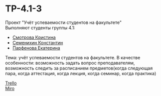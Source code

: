 # TP-4.1-3

Проект "Учёт успеваемости студентов на факультете"<br />
Выполняют студенты группы 4.1:<br />
* [Смотрова Кристина](https://github.com/ksmtrv)<br />
* [Семенихин Константин](https://github.com/NightKnight1707)<br />
* [Парфенова Екатерина](https://github.com/parfenovak)<br />

Тема: учёт успеваемости студентов на факультете. В качестве особенности: возможность задать вопрос преподавателям, возможность следить за расписанием предметов(когда следующая пара, когда аттестация, когда лекция, когда семинар, когда практика)<br />

[Trello](https://trello.com/b/dnxhklr9/учёт-успеваемости-студентов-на-факультете)<br />
[Miro](https://miro.com/app/board/uXjVPikkPu8=/?share_link_id=778548752163)<br />
